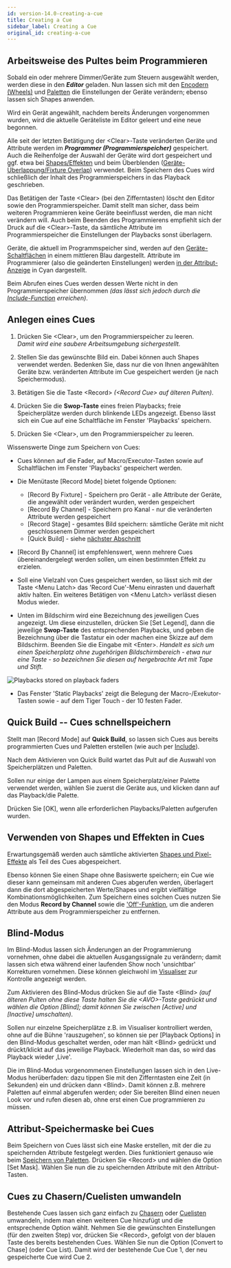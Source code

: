 ```yaml
---
id: version-14.0-creating-a-cue
title: Creating a Cue
sidebar_label: Creating a Cue
original_id: creating-a-cue
---
```


Arbeitsweise des Pultes beim Programmieren
------------------------------------------
Sobald ein oder mehrere Dimmer/Geräte zum Steuern ausgewählt werden,
werden diese in den ***Editor*** geladen. Nun lassen sich mit den [Encodern (Wheels)](../controlling-fixtures/using-the-select-buttons-and-wheels.md#einstellen-von-attributen-mit-den-encodern) und
[Paletten](../palettes.md) die Einstellungen der Geräte verändern; ebenso lassen sich
Shapes anwenden.

Wird ein Gerät angewählt, nachdem bereits Änderungen vorgenom­men
wurden, wird die aktuelle Geräteliste im Editor geleert und eine neue begonnen.

Alle seit der letzten Betätigung der \<Clear\>-Taste veränderten Geräte
und Attribute werden im ***Programmer (Programmierspeicher)*** gespeichert. 
Auch die Reihenfolge der Auswahl der Geräte wird dort gespeichert und ggf. etwa
bei [Shapes/Effekten](../effects.md) und beim Überblenden ([Geräte-Überlappung/Fixture Overlap](cue-timing.md#einstellen-von-überblendzeiten-und-geräteversatz)) verwendet. 
Beim Speichern des Cues wird schließlich der Inhalt des Programmierspeichers 
in das Playback geschrieben.

Das Betätigen der Taste \<Clear\> (bei den Zifferntasten) löscht den
Editor sowie den Programmierspeicher. Damit stellt man sicher, dass beim
weiteren Programmieren keine Geräte beeinflusst werden, die man nicht
verändern will. Auch beim Beenden des Programmierens empfiehlt sich der
Druck auf die \<Clear\>-Taste, da sämtliche Attribute im
Programmierspeicher die Einstellungen der Playbacks sonst überlagern.

Geräte, die aktuell im Programmspeicher sind, werden auf den
[Geräte-Schaltflächen](../controlling-fixtures/using-the-select-buttons-and-wheels.md#dimmer-und-geräte-zum-steuern-auswählen) in einem mittleren Blau dargestellt. Attribute im
Programmierer (also die geänderten Einstellungen) werden [in der Attribut-Anzeige](../controlling-fixtures/using-the-select-buttons-and-wheels.md#anzeige-der-attributwerte)
in Cyan dargestellt.

Beim Abrufen eines Cues werden dessen Werte nicht in den
Programmierspeicher übernommen *(das lässt sich jedoch durch die
[Include-Function](editing-cues.md#cues-wiederverwenden---die-include-funktion) erreichen)*.


Anlegen eines Cues
------------------

[](https://youtu.be/X5g6DMVwlZU?t=20 "Creating a Cue")

1. Drücken Sie \<Clear\>, um den Programmierspeicher zu leeren.\
*Damit wird eine saubere Arbeitsumgebung sichergestellt.*

2. Stellen Sie das gewünschte Bild ein. Dabei können auch Shapes
verwendet werden. Bedenken Sie, dass nur die von Ihnen angewählten
Geräte bzw. veränderten Attribute im Cue gespeichert werden (je nach
Speichermodus).

3. Betätigen Sie die Taste \<Record\> *(\<Record Cue\> auf älteren Pulten)*.

4. Drücken Sie die **Swop-Taste** eines freien Playbacks; freie
Speicherplätze werden durch blinkende LEDs angezeigt. Ebenso lässt
sich ein Cue auf eine Schaltfläche im Fenster 'Playbacks' speichern.

5. Drücken Sie \<Clear\>, um den Programmierspeicher zu leeren.

Wissenswerte Dinge zum Speichern von Cues:

-   Cues können auf die Fader, auf Macro/Executor-Tasten sowie auf 
Schaltflächen im Fenster 'Playbacks' gespeichert werden.

-   Die Menütaste \[Record Mode\] bietet folgende Optionen:
    -   \[Record By Fixture\] - Speichern pro Gerät - alle Attribute 
	der Geräte, die angewählt oder verändert wurden, werden gespeichert
    -   \[Record By Channel\] - Speichern pro Kanal - nur die veränderten 
	Attribute werden gespeichert
    -   \[Record Stage\] - gesamtes Bild speichern: sämtliche
    Geräte mit nicht geschlossenem Dimmer werden gespeichert
    -   \[Quick Build\] - siehe [nächster Abschnitt](#quick-build----cues-schnellspeichern)

-   \[Record By Channel\] ist empfehlenswert, wenn mehrere Cues
    übereinandergelegt werden sollen, um einen bestimmten Effekt zu
    erzielen.

-   Soll eine Vielzahl von Cues gespeichert werden, so lässt sich mit
    der Taste \<Menu Latch\> das 'Record Cue'-Menu einrasten und dauerhaft
    aktiv halten. Ein weiteres Betätigen von \<Menu Latch\> verlässt
    diesen Modus wieder.

-   Unten im Bildschirm wird eine Bezeichnung des jeweiligen Cues
    angezeigt. Um diese einzustellen, drücken Sie \[Set Legend\], dann
    die jeweilige **Swop-Taste** des entsprechenden Playbacks, und geben
    die Bezeichnung über die Tastatur ein oder machen eine Skizze auf dem 
	Bildschirm. Beenden Sie die Eingabe mit \<Enter\>. *Handelt es sich um 
	einen Speicherplatz ohne zugehörigen Bildschirmbereich - etwa nur eine 
	Taste - so bezeichnen Sie diesen auf hergebrachte Art mit Tape und Stift.*

![Playbacks stored on playback faders](/docs/images/Playbacks-stored-on-playback-faders.png)

-   Das Fenster 'Static Playbacks' zeigt die Belegung der
    Macro-/Exekutor-Tasten sowie - auf dem Tiger Touch - der 10 festen
    Fader.

Quick Build -- Cues schnellspeichern
------------------------------------

Stellt man \[Record Mode\] auf **Quick Build**, so lassen sich Cues aus
bereits programmierten Cues und Paletten erstellen (wie auch per
[Include](editing-cues.md#cues-wiederverwenden---die-include-funktion)).

Nach dem Aktivieren von Quick Build wartet das Pult auf die Auswahl von
Speicherplätzen und Paletten.

Sollen nur einige der Lampen aus einem Speicherplatz/einer Palette
verwendet werden, wählen Sie zuerst die Geräte aus, und klicken dann auf
das Playback/die Palette.

Drücken Sie \[OK\], wenn alle erforderlichen Playbacks/Paletten
aufgerufen wurden.

Verwenden von Shapes und Effekten in Cues
----------------------------

Erwartungsgemäß werden auch sämtliche aktivierten [Shapes und Pixel-Effekte](../effects.md)
als Teil des Cues abgespeichert. 

Ebenso können Sie einen Shape ohne Basiswerte speichern; ein Cue wie
dieser kann gemeinsam mit anderen Cues abgerufen werden, überlagert dann
die dort abgespeicherten Werte/Shapes und ergibt vielfältige
Kombinationsmöglichkeiten. Zum Speichern eines solchen Cues nutzen Sie
den Modus **Record by Channel** sowie die ['Off'-Funktion](editing-cues.md#deaktivieren-von-attributen-in-cues-mit-off), um die anderen
Attribute aus dem Programmierspeicher zu entfernen.

Blind-Modus
-----------

Im Blind-Modus lassen sich Änderungen an der Programmierung vornehmen,
ohne dabei die aktuellen Ausgangssignale zu verändern; damit lassen sich
etwa während einer laufenden Show noch 'unsichtbar' Korrekturen
vornehmen. Diese können gleichwohl im [Visualiser](../capture-visualiser.md) zur Kontrolle angezeigt werden.

Zum Aktivieren des Blind-Modus drücken Sie auf die Taste \<Blind\> *(auf
älteren Pulten ohne diese Taste halten Sie die \<AVO\>-Taste gedrückt
und wählen die Option \[Blind\]; damit können Sie zwischen \[Active\]
und \[Inactive\] umschalten)*.

Sollen nur einzelne Speicherplätze z.B. im Visualiser kontrolliert
werden, ohne auf die Bühne 'rauszugehen', so können sie per \[Playback
Options\] in den Blind-Modus geschaltet werden, oder man hält \<Blind\>
gedrückt und drückt/klickt auf das jeweilige Playback. Wiederholt man
das, so wird das Playback wieder ‚Live'.

Die im Blind-Modus vorgenommenen Einstellungen lassen sich in den
Live-Modus herüberfaden: dazu tippen Sie mit den Zifferntasten eine Zeit
(in Sekunden) ein und drücken dann \<Blind\>. Damit können z.B. mehrere
Paletten auf einmal abgerufen werden; oder Sie bereiten Blind einen
neuen Look vor und rufen diesen ab, ohne erst einen Cue programmieren zu
müssen.

Attribut-Speichermaske bei Cues
-------------------------------

Beim Speichern von Cues lässt sich eine Maske erstellen, mit der die zu
speichernden Attribute festgelegt werden. Dies funktioniert genauso wie 
beim [Speichern von Paletten](../palettes/creating-palettes.md#speichern-einer-palette).
Drücken Sie \<Record\> und wählen die Option \[Set Mask\]. Wählen Sie 
nun die zu speichernden Attribute mit den Attribut-Tasten.

Cues zu Chasern/Cuelisten umwandeln
-----------------------------------

Bestehende Cues lassen sich ganz einfach zu [Chasern](../chases.md) oder
[Cuelisten](../cue-lists.md) umwandeln, indem man einen weiteren Cue 
hinzufügt und die entsprechende Option wählt. Nehmen Sie die gewünschten
Einstellungen (für den zweiten Step) vor, drücken Sie \<Record\>, gefolgt 
von der blauen Taste des bereits bestehenden Cues. Wählen Sie nun die Option 
\[Convert to Chase\] (oder Cue List). Damit wird der bestehende Cue 
Cue 1, der neu gespeicherte Cue wird Cue 2.
